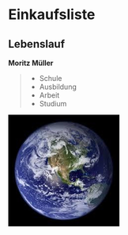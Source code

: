 # Einkaufsliste
## Lebenslauf
**Moritz Müller**

>* Schule
>* Ausbildung
>* Arbeit
>* Studium

![Welt.jpg](Welt.jpg)

